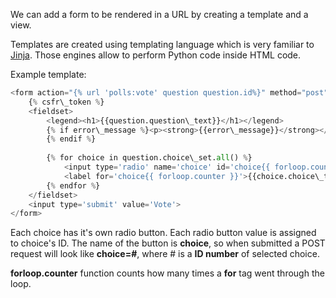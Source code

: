 


  
We can add a form to be rendered in a URL by creating a template and a view.   
  
Templates are created using templating language which is very familiar to [Jinja](https://jinja.palletsprojects.com/en/3.0.x/). Those engines allow to perform Python code inside HTML code.  
  
Example template:  
  

```python
<form action="{% url 'polls:vote' question question.id%}" method="post">  
    {% csfr\_token %}  
    <fieldset>  
        <legend><h1>{{question.question\_text}}</h1></legend>  
        {% if error\_message %}<p><strong>{{error\_message}}</strong></p>  
        {% endif %}  
  
        {% for choice in question.choice\_set.all() %}  
            <input type='radio' name='choice' id='choice{{ forloop.counter}}' value='{{choice.id}}'>  
            <label for='choice{{ forloop.counter }}'>{{choice.choice\_text}}</label><br>  
        {% endfor %}  
    </fieldset>  
    <input type='submit' value='Vote'>  
</form>
```
  
  
Each choice has it's own radio button. Each radio button value is assigned to choice's ID. The name of the button is **choice**, so when submitted a POST request will look like **choice=#**, where # is a **ID number** of selected choice.  
  
**forloop.counter** function counts how many times a **for** tag went through the loop.